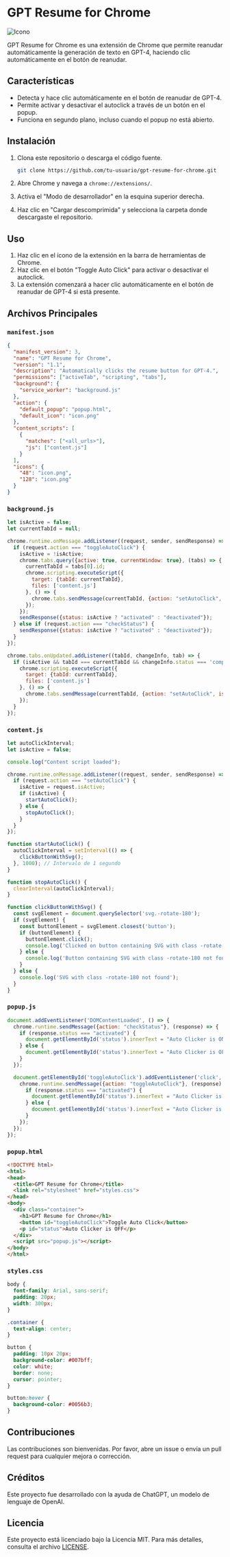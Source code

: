 
# GPT Resume for Chrome

![Icono](./cover.jpg)

GPT Resume for Chrome es una extensión de Chrome que permite reanudar automáticamente la generación de texto en GPT-4, haciendo clic automáticamente en el botón de reanudar.

## Características

- Detecta y hace clic automáticamente en el botón de reanudar de GPT-4.
- Permite activar y desactivar el autoclick a través de un botón en el popup.
- Funciona en segundo plano, incluso cuando el popup no está abierto.

## Instalación

1. Clona este repositorio o descarga el código fuente.
   ```sh
   git clone https://github.com/tu-usuario/gpt-resume-for-chrome.git
   ```

2. Abre Chrome y navega a `chrome://extensions/`.

3. Activa el "Modo de desarrollador" en la esquina superior derecha.

4. Haz clic en "Cargar descomprimida" y selecciona la carpeta donde descargaste el repositorio.

## Uso

1. Haz clic en el ícono de la extensión en la barra de herramientas de Chrome.
2. Haz clic en el botón "Toggle Auto Click" para activar o desactivar el autoclick.
3. La extensión comenzará a hacer clic automáticamente en el botón de reanudar de GPT-4 si está presente.

## Archivos Principales

### `manifest.json`

```json
{
  "manifest_version": 3,
  "name": "GPT Resume for Chrome",
  "version": "1.1",
  "description": "Automatically clicks the resume button for GPT-4.",
  "permissions": ["activeTab", "scripting", "tabs"],
  "background": {
    "service_worker": "background.js"
  },
  "action": {
    "default_popup": "popup.html",
    "default_icon": "icon.png"
  },
  "content_scripts": [
    {
      "matches": ["<all_urls>"],
      "js": ["content.js"]
    }
  ],
  "icons": {
    "48": "icon.png",
    "128": "icon.png"
  }
}
```

### `background.js`

```javascript
let isActive = false;
let currentTabId = null;

chrome.runtime.onMessage.addListener((request, sender, sendResponse) => {
  if (request.action === "toggleAutoClick") {
    isActive = !isActive;
    chrome.tabs.query({active: true, currentWindow: true}, (tabs) => {
      currentTabId = tabs[0].id;
      chrome.scripting.executeScript({
        target: {tabId: currentTabId},
        files: ['content.js']
      }, () => {
        chrome.tabs.sendMessage(currentTabId, {action: "setAutoClick", isActive: isActive});
      });
    });
    sendResponse({status: isActive ? "activated" : "deactivated"});
  } else if (request.action === "checkStatus") {
    sendResponse({status: isActive ? "activated" : "deactivated"});
  }
});

chrome.tabs.onUpdated.addListener((tabId, changeInfo, tab) => {
  if (isActive && tabId === currentTabId && changeInfo.status === 'complete') {
    chrome.scripting.executeScript({
      target: {tabId: currentTabId},
      files: ['content.js']
    }, () => {
      chrome.tabs.sendMessage(currentTabId, {action: "setAutoClick", isActive: isActive});
    });
  }
});
```

### `content.js`

```javascript
let autoClickInterval;
let isActive = false;

console.log("Content script loaded");

chrome.runtime.onMessage.addListener((request, sender, sendResponse) => {
  if (request.action === "setAutoClick") {
    isActive = request.isActive;
    if (isActive) {
      startAutoClick();
    } else {
      stopAutoClick();
    }
  }
});

function startAutoClick() {
  autoClickInterval = setInterval(() => {
    clickButtonWithSvg();
  }, 1000); // Intervalo de 1 segundo
}

function stopAutoClick() {
  clearInterval(autoClickInterval);
}

function clickButtonWithSvg() {
  const svgElement = document.querySelector('svg.-rotate-180');
  if (svgElement) {
    const buttonElement = svgElement.closest('button');
    if (buttonElement) {
      buttonElement.click();
      console.log('Clicked on button containing SVG with class -rotate-180');
    } else {
      console.log('Button containing SVG with class -rotate-180 not found');
    }
  } else {
    console.log('SVG with class -rotate-180 not found');
  }
}
```

### `popup.js`

```javascript
document.addEventListener('DOMContentLoaded', () => {
  chrome.runtime.sendMessage({action: "checkStatus"}, (response) => {
    if (response.status === "activated") {
      document.getElementById('status').innerText = "Auto Clicker is ON";
    } else {
      document.getElementById('status').innerText = "Auto Clicker is OFF";
    }
  });

  document.getElementById('toggleAutoClick').addEventListener('click', () => {
    chrome.runtime.sendMessage({action: "toggleAutoClick"}, (response) => {
      if (response.status === "activated") {
        document.getElementById('status').innerText = "Auto Clicker is ON";
      } else {
        document.getElementById('status').innerText = "Auto Clicker is OFF";
      }
    });
  });
});
```

### `popup.html`

```html
<!DOCTYPE html>
<html>
<head>
  <title>GPT Resume for Chrome</title>
  <link rel="stylesheet" href="styles.css">
</head>
<body>
  <div class="container">
    <h1>GPT Resume for Chrome</h1>
    <button id="toggleAutoClick">Toggle Auto Click</button>
    <p id="status">Auto Clicker is OFF</p>
  </div>
  <script src="popup.js"></script>
</body>
</html>
```

### `styles.css`

```css
body {
  font-family: Arial, sans-serif;
  padding: 20px;
  width: 300px;
}

.container {
  text-align: center;
}

button {
  padding: 10px 20px;
  background-color: #007bff;
  color: white;
  border: none;
  cursor: pointer;
}

button:hover {
  background-color: #0056b3;
}
```

## Contribuciones

Las contribuciones son bienvenidas. Por favor, abre un issue o envía un pull request para cualquier mejora o corrección.

## Créditos

Este proyecto fue desarrollado con la ayuda de ChatGPT, un modelo de lenguaje de OpenAI.

## Licencia

Este proyecto está licenciado bajo la Licencia MIT. Para más detalles, consulta el archivo [LICENSE](./LICENSE).
